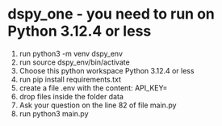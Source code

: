 # dspy_one - you need to run on Python 3.12.4 or less
1. run python3 -m venv dspy_env
2. run source dspy_env/bin/activate
3. Choose this python workspace Python 3.12.4 or less
4. run pip install requirements.txt
6. create a file .env with the content: API_KEY=
7. drop files inside the folder data
8. Ask your question on the line 82 of file main.py 
9. run python3 main.py

